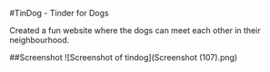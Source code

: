 #TinDog - Tinder for Dogs

Created a fun website where the dogs can meet each other in their neighbourhood.

##Screenshot
![Screenshot of tindog](Screenshot (107).png)
